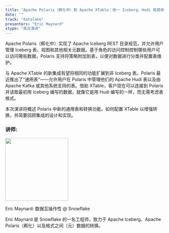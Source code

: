 ```yaml
---
title: "Apache Polaris（孵化中）和 Apache XTable：统一 Iceberg、Hudi 和其他表格式"
date: ""
track: "datalake"
presenters: "Eric Maynard"
stype: "英文演讲"
---
```


Apache Polaris（孵化中）实现了 Apache Iceberg REST 目录规范，并允许用户管理 Iceberg 表、视图和其他相关元数据。基于角色的访问控制控制哪些用户可以访问哪些数据，Polaris 支持将策略附加到表，以便对数据进行分类并配置表维护。

与 Apache XTable 的新集成有望将相同的功能扩展到非 Iceberg 表。Polaris 最近推出了“通用表”——允许用户在 Polaris 中管理他们的 Apache Hudi 表以及由 Apache Kafka 或其他系统支持的表。借助 XTable，客户现在可以连接到 Polaris 并读取最初用 Iceberg 编写的数据，就像它是用 Hudi 编写的一样，而无需考虑表格式。

本次演讲将概述 Polaris 中新的通用表和转换功能，如何配置 XTable 以增强转换，并简要回顾集成的设计和实现。

### 讲师:

<img src="https://sessionize.com/image/d65d-400o400o1-LvXU1jeMwf7eRJ4iZsGDwd.png" width="200" /><br/>

Eric Maynard: 数据互操作性 @ Snowflake

Eric Maynard 是 Snowflake 的一名工程师，致力于 Apache Iceberg、Apache Polaris（孵化）以及格式之间（元）数据的转换。